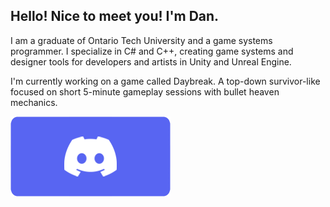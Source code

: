 ## Hello! Nice to meet you! I'm Dan.

I am a graduate of Ontario Tech University and a game systems programmer. I specialize in C# and C++, creating game systems and designer tools for developers and artists in Unity and Unreal Engine.

I'm currently working on a game called Daybreak. A top-down survivor-like focused on short 5-minute gameplay sessions with bullet heaven mechanics.

![Link to my Discord](Button_Discord.png "Link to my Discord")

<!--
**ShockWaveGamer/ShockWaveGamer** is a ✨ _special_ ✨ repository because its `README.md` (this file) appears on your GitHub profile.

Here are some ideas to get you started:

- 🔭 I’m currently working on ...
- 🌱 I’m currently learning ...
- 👯 I’m looking to collaborate on ...
- 🤔 I’m looking for help with ...
- 💬 Ask me about ...
- 📫 How to reach me: ...
- 😄 Pronouns: ...
- ⚡ Fun fact: ...
-->
